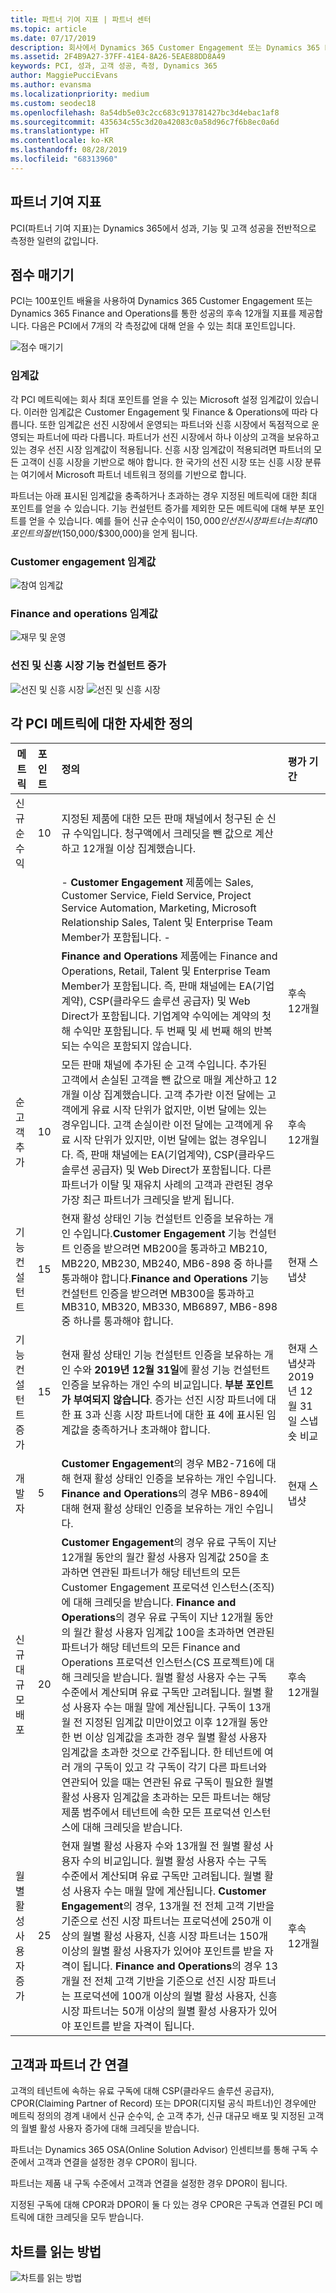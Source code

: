 ```yaml
---
title: 파트너 기여 지표 | 파트너 센터
ms.topic: article
ms.date: 07/17/2019
description: 회사에서 Dynamics 365 Customer Engagement 또는 Dynamics 365 Finance and Operations를 수행하는 방법을 보여 주는 데이터
ms.assetid: 2F4B9A27-37FF-41E4-8A26-5EAE88DD8A49
keywords: PCI, 성과, 고객 성공, 측정, Dynamics 365
author: MaggiePucciEvans
ms.author: evansma
ms.localizationpriority: medium
ms.custom: seodec18
ms.openlocfilehash: 8a54db5e03c2cc683c913781427bc3d4ebac1af8
ms.sourcegitcommit: 435634c55c3d20a42083c0a58d96c7f6b8ec0a6d
ms.translationtype: HT
ms.contentlocale: ko-KR
ms.lasthandoff: 08/28/2019
ms.locfileid: "68313960"
---
```

## <a name="partner-contribution-indicators"></a>파트너 기여 지표

PCI(파트너 기여 지표)는 Dynamics 365에서 성과, 기능 및 고객 성공을 전반적으로 측정한 일련의 값입니다.

## <a name="scoring"></a>점수 매기기

PCI는 100포인트 배율을 사용하여 Dynamics 365 Customer Engagement 또는 Dynamics 365 Finance and Operations를 통한 성공의 후속 12개월 지표를 제공합니다. 다음은 PCI에서 7개의 각 측정값에 대해 얻을 수 있는 최대 포인트입니다.

![점수 매기기](images/pci1.png)

### <a name="thresholds"></a>임계값

각 PCI 메트릭에는 회사 최대 포인트를 얻을 수 있는 Microsoft 설정 임계값이 있습니다. 이러한 임계값은 Customer Engagement 및 Finance & Operations에 따라 다릅니다. 또한 임계값은 선진 시장에서 운영되는 파트너와 신흥 시장에서 독점적으로 운영되는 파트너에 따라 다릅니다. 파트너가 선진 시장에서 하나 이상의 고객을 보유하고 있는 경우 선진 시장 임계값이 적용됩니다. 신흥 시장 임계값이 적용되려면 파트너의 모든 고객이 신흥 시장을 기반으로 해야 합니다. 한 국가의 선진 시장 또는 신흥 시장 분류는 여기에서 Microsoft 파트너 네트워크 정의를 기반으로 합니다.

파트너는 아래 표시된 임계값을 충족하거나 초과하는 경우 지정된 메트릭에 대한 최대 포인트를 얻을 수 있습니다. 기능 컨설턴트 증가를 제외한 모든 메트릭에 대해 부분 포인트를 얻을 수 있습니다. 예를 들어 신규 순수익이 $150,000인 선진 시장 파트너는 최대 10포인트의 절반($150,000/$300,000)을 얻게 됩니다.

### <a name="customer-engagement-thresholds"></a>Customer engagement 임계값

![참여 임계값](images/pci3.png)

### <a name="finance-and-operations-thresholds"></a>Finance and operations 임계값

![재무 및 운영](images/pci4.png)

### <a name="developed-and-emerging-markets-functional-consultant-growth"></a>선진 및 신흥 시장 기능 컨설턴트 증가 

![선진 및 신흥 시장](images/pci6.png)
![선진 및 신흥 시장](images/pci7.png)

## <a name="detailed-definitions-for-each-of-the-pci-metrics"></a>각 PCI 메트릭에 대한 자세한 정의


|**메트릭**   |**포인트**   |**정의**   |**평가 기간**|
|---------------|:--------------------------|:-------------------|:----------|
|신규 순수익|10|지정된 제품에 대한 모든 판매 채널에서 청구된 순 신규 수익입니다. 청구액에서 크레딧을 뺀 값으로 계산하고 12개월 이상 집계했습니다.
||| - **Customer Engagement** 제품에는 Sales, Customer Service, Field Service, Project Service Automation, Marketing, Microsoft Relationship Sales, Talent 및 Enterprise Team Member가 포함됩니다. -
||| **Finance and Operations** 제품에는 Finance and Operations, Retail, Talent 및 Enterprise Team Member가 포함됩니다. 즉, 판매 채널에는 EA(기업계약), CSP(클라우드 솔루션 공급자) 및 Web Direct가 포함됩니다. 기업계약 수익에는 계약의 첫해 수익만 포함됩니다. 두 번째 및 세 번째 해의 반복되는 수익은 포함되지 않습니다.|후속 12개월|
|순 고객 추가|10|모든 판매 채널에 추가된 순 고객 수입니다. 추가된 고객에서 손실된 고객을 뺀 값으로 매월 계산하고 12개월 이상 집계했습니다. 고객 추가란 이전 달에는 고객에게 유료 시작 단위가 없지만, 이번 달에는 있는 경우입니다. 고객 손실이란 이전 달에는 고객에게 유료 시작 단위가 있지만, 이번 달에는 없는 경우입니다. 즉, 판매 채널에는 EA(기업계약), CSP(클라우드 솔루션 공급자) 및 Web Direct가 포함됩니다. 다른 파트너가 이탈 및 재유치 사례의 고객과 관련된 경우 가장 최근 파트너가 크레딧을 받게 됩니다.|후속 12개월|
|기능 컨설턴트|15 |현재 활성 상태인 기능 컨설턴트 인증을 보유하는 개인 수입니다.**Customer Engagement** 기능 컨설턴트 인증을 받으려면 MB200을 통과하고 MB210, MB220, MB230, MB240, MB6-898 중 하나를 통과해야 합니다.**Finance and Operations** 기능 컨설턴트 인증을 받으려면 MB300을 통과하고 MB310, MB320, MB330, MB6897, MB6-898 중 하나를 통과해야 합니다.|현재 스냅샷|
|기능 컨설턴트 증가|15|현재 활성 상태인 기능 컨설턴트 인증을 보유하는 개인 수와 **2019년 12월 31일**에 활성 기능 컨설턴트 인증을 보유하는 개인 수의 비교입니다. **부분 포인트가 부여되지 않습니다**. 증가는 선진 시장 파트너에 대한 표 3과 신흥 시장 파트너에 대한 표 4에 표시된 임계값을 충족하거나 초과해야 합니다.|현재 스냅샷과 2019년 12월 31일 스냅숏 비교|
|개발자|5|**Customer Engagement**의 경우 MB2-716에 대해 현재 활성 상태인 인증을 보유하는 개인 수입니다. **Finance and Operations**의 경우 MB6-894에 대해 현재 활성 상태인 인증을 보유하는 개인 수입니다.|현재 스냅샷|
|신규 대규모 배포|20|**Customer Engagement**의 경우 유료 구독이 지난 12개월 동안의 월간 활성 사용자 임계값 250을 초과하면 연관된 파트너가 해당 테넌트의 모든 Customer Engagement 프로덕션 인스턴스(조직)에 대해 크레딧을 받습니다. **Finance and Operations**의 경우 유료 구독이 지난 12개월 동안의 월간 활성 사용자 임계값 100을 초과하면 연관된 파트너가 해당 테넌트의 모든 Finance and Operations 프로덕션 인스턴스(CS 프로젝트)에 대해 크레딧을 받습니다. 월별 활성 사용자 수는 구독 수준에서 계산되며 유료 구독만 고려됩니다. 월별 활성 사용자 수는 매월 말에 계산됩니다. 구독이 13개월 전 지정된 임계값 미만이었고 이후 12개월 동안 한 번 이상 임계값을 초과한 경우 월별 활성 사용자 임계값을 초과한 것으로 간주됩니다. 한 테넌트에 여러 개의 구독이 있고 각 구독이 각기 다른 파트너와 연관되어 있을 때는 연관된 유료 구독이 필요한 월별 활성 사용자 임계값을 초과하는 모든 파트너는 해당 제품 범주에서 테넌트에 속한 모든 프로덕션 인스턴스에 대해 크레딧을 받습니다.|후속 12개월|
|월별 활성 사용자 증가|25|현재 월별 활성 사용자 수와 13개월 전 월별 활성 사용자 수의 비교입니다. 월별 활성 사용자 수는 구독 수준에서 계산되며 유료 구독만 고려됩니다. 월별 활성 사용자 수는 매월 말에 계산됩니다. **Customer Engagement**의 경우, 13개월 전 전체 고객 기반을 기준으로 선진 시장 파트너는 프로덕션에 250개 이상의 월별 활성 사용자, 신흥 시장 파트너는 150개 이상의 월별 활성 사용자가 있어야 포인트를 받을 자격이 됩니다. **Finance and Operations**의 경우 13개월 전 전체 고객 기반을 기준으로 선진 시장 파트너는 프로덕션에 100개 이상의 월별 활성 사용자, 신흥 시장 파트너는 50개 이상의 월별 활성 사용자가 있어야 포인트를 받을 자격이 됩니다.|후속 12개월|

## <a name="customer-to-partner-association"></a>고객과 파트너 간 연결

고객의 테넌트에 속하는 유료 구독에 대해 CSP(클라우드 솔루션 공급자), CPOR(Claiming Partner of Record) 또는 DPOR(디지털 공식 파트너)인 경우에만 메트릭 정의의 경계 내에서 신규 순수익, 순 고객 추가, 신규 대규모 배포 및 지정된 고객의 월별 활성 사용자 증가에 대해 크레딧을 받습니다.

파트너는 Dynamics 365 OSA(Online Solution Advisor) 인센티브를 통해 구독 수준에서 고객과 연결을 설정한 경우 CPOR이 됩니다.

파트너는 제품 내 구독 수준에서 고객과 연결을 설정한 경우 DPOR이 됩니다.

지정된 구독에 대해 CPOR과 DPOR이 둘 다 있는 경우 CPOR은 구독과 연결된 PCI 메트릭에 대한 크레딧을 모두 받습니다.

## <a name="how-to-read-the-charts"></a>차트를 읽는 방법

![차트를 읽는 방법](images/pci2.png)








